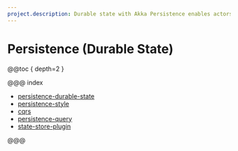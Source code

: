 ```yaml
---
project.description: Durable state with Akka Persistence enables actors to persist the latest version of the state. This persistence is used for recovery on failure, or when migrating within a cluster.
---
```


# Persistence (Durable State)

@@toc { depth=2 }

@@@ index

* [persistence-durable-state](durable-state/persistence.md)
* [persistence-style](durable-state/persistence-style.md)
* [cqrs](durable-state/cqrs.md)
* [persistence-query](../durable-state/persistence-query.md)
* [state-store-plugin](../durable-state/state-store-plugin.md)

@@@
